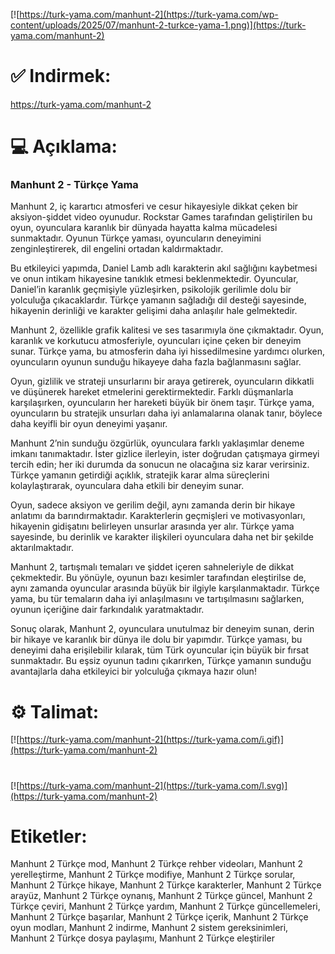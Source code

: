 [![https://turk-yama.com/manhunt-2](https://turk-yama.com/wp-content/uploads/2025/07/manhunt-2-turkce-yama-1.png)](https://turk-yama.com/manhunt-2)
# ✅ Indirmek:
https://turk-yama.com/manhunt-2
# 💻 Açıklama:
### Manhunt 2 - Türkçe Yama

Manhunt 2, iç karartıcı atmosferi ve cesur hikayesiyle dikkat çeken bir aksiyon-şiddet video oyunudur. Rockstar Games tarafından geliştirilen bu oyun, oyunculara karanlık bir dünyada hayatta kalma mücadelesi sunmaktadır. Oyunun Türkçe yaması, oyuncuların deneyimini zenginleştirerek, dil engelini ortadan kaldırmaktadır.

Bu etkileyici yapımda, Daniel Lamb adlı karakterin akıl sağlığını kaybetmesi ve onun intikam hikayesine tanıklık etmesi beklenmektedir. Oyuncular, Daniel’in karanlık geçmişiyle yüzleşirken, psikolojik gerilimle dolu bir yolculuğa çıkacaklardır. Türkçe yamanın sağladığı dil desteği sayesinde, hikayenin derinliği ve karakter gelişimi daha anlaşılır hale gelmektedir.

Manhunt 2, özellikle grafik kalitesi ve ses tasarımıyla öne çıkmaktadır. Oyun, karanlık ve korkutucu atmosferiyle, oyuncuları içine çeken bir deneyim sunar. Türkçe yama, bu atmosferin daha iyi hissedilmesine yardımcı olurken, oyuncuların oyunun sunduğu hikayeye daha fazla bağlanmasını sağlar.

Oyun, gizlilik ve strateji unsurlarını bir araya getirerek, oyuncuların dikkatli ve düşünerek hareket etmelerini gerektirmektedir. Farklı düşmanlarla karşılaşırken, oyuncuların her hareketi büyük bir önem taşır. Türkçe yama, oyuncuların bu stratejik unsurları daha iyi anlamalarına olanak tanır, böylece daha keyifli bir oyun deneyimi yaşanır.

Manhunt 2’nin sunduğu özgürlük, oyunculara farklı yaklaşımlar deneme imkanı tanımaktadır. İster gizlice ilerleyin, ister doğrudan çatışmaya girmeyi tercih edin; her iki durumda da sonucun ne olacağına siz karar verirsiniz. Türkçe yamanın getirdiği açıklık, stratejik karar alma süreçlerini kolaylaştırarak, oyunculara daha etkili bir deneyim sunar.

Oyun, sadece aksiyon ve gerilim değil, aynı zamanda derin bir hikaye anlatımı da barındırmaktadır. Karakterlerin geçmişleri ve motivasyonları, hikayenin gidişatını belirleyen unsurlar arasında yer alır. Türkçe yama sayesinde, bu derinlik ve karakter ilişkileri oyunculara daha net bir şekilde aktarılmaktadır.

Manhunt 2, tartışmalı temaları ve şiddet içeren sahneleriyle de dikkat çekmektedir. Bu yönüyle, oyunun bazı kesimler tarafından eleştirilse de, aynı zamanda oyuncular arasında büyük bir ilgiyle karşılanmaktadır. Türkçe yama, bu tür temaların daha iyi anlaşılmasını ve tartışılmasını sağlarken, oyunun içeriğine dair farkındalık yaratmaktadır.

Sonuç olarak, Manhunt 2, oyunculara unutulmaz bir deneyim sunan, derin bir hikaye ve karanlık bir dünya ile dolu bir yapımdır. Türkçe yaması, bu deneyimi daha erişilebilir kılarak, tüm Türk oyuncular için büyük bir fırsat sunmaktadır. Bu eşsiz oyunun tadını çıkarırken, Türkçe yamanın sunduğu avantajlarla daha etkileyici bir yolculuğa çıkmaya hazır olun!
# ⚙️ Talimat:
[![https://turk-yama.com/manhunt-2](https://turk-yama.com/i.gif)](https://turk-yama.com/manhunt-2)
#
[![https://turk-yama.com/manhunt-2](https://turk-yama.com/l.svg)](https://turk-yama.com/manhunt-2)
# Etiketler:
Manhunt 2 Türkçe mod, Manhunt 2 Türkçe rehber videoları, Manhunt 2 yerelleştirme, Manhunt 2 Türkçe modifiye, Manhunt 2 Türkçe sorular, Manhunt 2 Türkçe hikaye, Manhunt 2 Türkçe karakterler, Manhunt 2 Türkçe arayüz, Manhunt 2 Türkçe oynanış, Manhunt 2 Türkçe güncel, Manhunt 2 Türkçe çeviri, Manhunt 2 Türkçe yardım, Manhunt 2 Türkçe güncellemeleri, Manhunt 2 Türkçe başarılar, Manhunt 2 Türkçe içerik, Manhunt 2 Türkçe oyun modları, Manhunt 2 indirme, Manhunt 2 sistem gereksinimleri, Manhunt 2 Türkçe dosya paylaşımı, Manhunt 2 Türkçe eleştiriler


